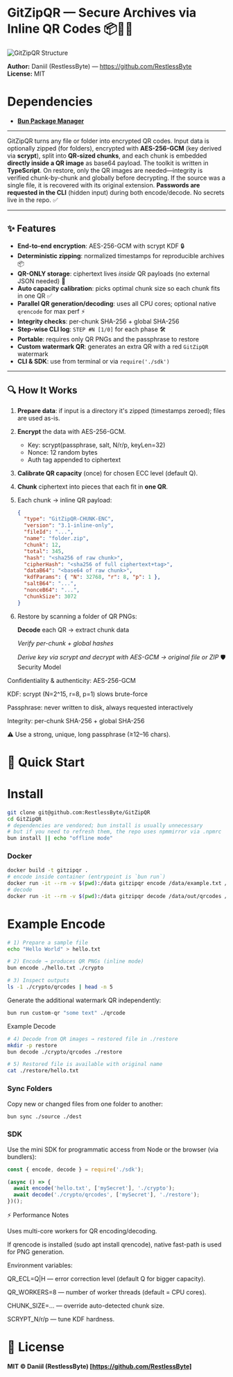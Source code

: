 # GitZipQR — Secure Archives via Inline QR Codes 📦🔐📱

![GitZipQR Structure](https://github.com/RestlessByte/GitZipQR/blob/main/assets/structures/structures.png)

**Author:** Daniil (RestlessByte) — https://github.com/RestlessByte  
**License:** MIT
 
 # Dependencies
 - **[Bun Package Manager](https://bun.sh/)**
---------------------------------
GitZipQR turns any file or folder into encrypted QR codes. Input data is optionally zipped (for folders), encrypted with **AES-256-GCM** (key derived via **scrypt**), split into **QR-sized chunks**, and each chunk is embedded **directly inside a QR image** as base64 payload. The toolkit is written in **TypeScript**.
On restore, only the QR images are needed—integrity is verified chunk-by-chunk and globally before decrypting. If the source was a single file, it is recovered with its original extension.
**Passwords are requested in the CLI** (hidden input) during both encode/decode. No secrets live in the repo. ✅

---

## ✨ Features

- **End-to-end encryption**: AES-256-GCM with scrypt KDF 🔒  
- **Deterministic zipping**: normalized timestamps for reproducible archives 📦  
- **QR-ONLY storage**: ciphertext lives *inside* QR payloads (no external JSON needed) 📱  
- **Auto capacity calibration**: picks optimal chunk size so each chunk fits in one QR ✅  
- **Parallel QR generation/decoding**: uses all CPU cores; optional native `qrencode` for max perf ⚡
- **Integrity checks**: per-chunk SHA-256 + global SHA-256
- **Step-wise CLI log**: `STEP #N [1/0]` for each phase 🛠
- **Portable**: requires only QR PNGs and the passphrase to restore
- **Custom watermark QR**: generates an extra QR with a red `GitZipQR` watermark
- **CLI & SDK**: use from terminal or via `require('./sdk')`

---

## 🔍 How It Works

1. **Prepare data**: if input is a directory it's zipped (timestamps zeroed); files are used as-is.
2. **Encrypt** the data with AES-256-GCM.
   - Key: scrypt(passphrase, salt, N/r/p, keyLen=32)  
   - Nonce: 12 random bytes  
   - Auth tag appended to ciphertext  
3. **Calibrate QR capacity** (once) for chosen ECC level (default Q).  
4. **Chunk** ciphertext into pieces that each fit in **one QR**.  
5. Each chunk → inline QR payload:  
   ```json
   {
     "type": "GitZipQR-CHUNK-ENC",
     "version": "3.1-inline-only",
     "fileId": "...",
     "name": "folder.zip",
     "chunk": 12,
     "total": 345,
     "hash": "<sha256 of raw chunk>",
     "cipherHash": "<sha256 of full ciphertext+tag>",
     "dataB64": "<base64 of raw chunk>",
     "kdfParams": { "N": 32768, "r": 8, "p": 1 },
     "saltB64": "...",
     "nonceB64": "...",
     "chunkSize": 3072
   }
6. Restore by scanning a folder of QR PNGs:

   **Decode** each QR → extract chunk data

   *Verify per-chunk + global hashes*

   *Derive key via scrypt and decrypt with AES-GCM → original file or ZIP*
🛡 Security Model

Confidentiality & authenticity: AES-256-GCM

KDF: scrypt (N=2^15, r=8, p=1) slows brute-force

Passphrase: never written to disk, always requested interactively

Integrity: per-chunk SHA-256 + global SHA-256

⚠ Use a strong, unique, long passphrase (≥12–16 chars).

# 🚀 Quick Start
# Install
```bash
git clone git@github.com:RestlessByte/GitZipQR
cd GitZipQR
# dependencies are vendored; bun install is usually unnecessary
# but if you need to refresh them, the repo uses npmmirror via .npmrc
bun install || echo "offline mode"
```

### Docker

```bash
docker build -t gitzipqr .
# encode inside container (entrypoint is `bun run`)
docker run -it --rm -v $(pwd):/data gitzipqr encode /data/example.txt /data/out
# decode
docker run -it --rm -v $(pwd):/data gitzipqr decode /data/out/qrcodes /data/restore
```

# Example Encode
```bash
# 1) Prepare a sample file
echo "Hello World" > hello.txt

# 2) Encode → produces QR PNGs (inline mode)
bun encode ./hello.txt ./crypto

# 3) Inspect outputs
ls -1 ./crypto/qrcodes | head -n 5
```

Generate the additional watermark QR independently:

```bash
bun run custom-qr "some text" ./qrcode
```

Example Decode
```bash
# 4) Decode from QR images → restored file in ./restore
mkdir -p restore
bun decode ./crypto/qrcodes ./restore

# 5) Restored file is available with original name
cat ./restore/hello.txt
```

### Sync Folders

Copy new or changed files from one folder to another:

```bash
bun sync ./source ./dest
```

### SDK

Use the mini SDK for programmatic access from Node or the browser (via bundlers):

```javascript
const { encode, decode } = require('./sdk');

(async () => {
  await encode('hello.txt', ['mySecret'], './crypto');
  await decode('./crypto/qrcodes', ['mySecret'], './restore');
})();
```
⚡ Performance Notes

Uses multi-core workers for QR encoding/decoding.

If qrencode is installed (sudo apt install qrencode), native fast-path is used for PNG generation.

Environment variables:

QR_ECL=Q|H — error correction level (default Q for bigger capacity).

QR_WORKERS=8 — number of worker threads (default = CPU cores).

CHUNK_SIZE=... — override auto-detected chunk size.

SCRYPT_N/r/p — tune KDF hardness.

# 📜 License

**MIT © Daniil (RestlessByte) [https://github.com/RestlessByte]**
